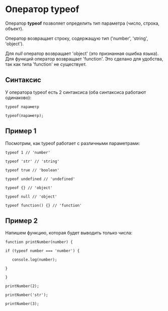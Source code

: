 # Оператор typeof

Оператор **typeof** позволяет определить тип параметра (число, строка, объект). 

Оператор возвращает строку, содержащую тип ('number', 'string', 'object').

Для *null* оператор возвращает 'object' (это признанная ошибка языка). Для функций оператор возвращает 'function'. Это сделано для удобства, так как типа 'function' не существует.

## Синтаксис

У оператора typeof есть 2 синтаксиса (оба синтаксиса работают одинаково):

`typeof параметр`

`typeof(параметр);`

## Пример  1

Посмотрим, как typeof работает с различными параметрами:

`typeof 1 // 'number'`

`typeof 'str' // 'string'`

`typeof true // 'boolean'`

`typeof undefined // 'undefined'`

`typeof {} // 'object'`

`typeof null // 'object'`

`typeof function() {} // 'function'`

## Пример 2 

Напишем функцию, которая будет выводить только числа:

`function printNumber(number) {`

`if (typeof number === 'number') {`

`	console.log(number);`

`}`

`}`

`printNumber(2);`

`printNumber('str');`

`printNumber(3);`


